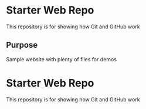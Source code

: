 # Starter Web Repo

This repository is for showing how Git and GitHub work

## Purpose

Sample website with plenty of files for demos


# Starter Web Repo
This repository is for showing how Git and GitHub work

